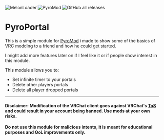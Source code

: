 ![MelonLoader](https://img.shields.io/badge/MelonLoader-v0.5.4-green?style=flat-square) ![PyroMod](https://img.shields.io/badge/PyroMod-Required-important?style=flat-square) ![GitHub all releases](https://img.shields.io/github/downloads/xavion-lux/PyroPortal/total?color=blue&style=flat-square)

# PyroPortal

This is a simple module for <a href="https://github.com/WTFBlaze/PyroMod">PyroMod</a> i made to show some of the basics of VRC modding to a friend and how he could get started.

I might add more features later on if I feel like it or if people show interest in this module.

This module allows you to:
- Set infinite timer to your portals
- Delete other players portals
- Delete all player dropped portals
---
#### Disclaimer: Modification of the VRChat client goes against VRChat's <a href="https://hello.vrchat.com/legal">ToS</a> and could result in your account being banned. Use mods at your own risks.
#### Do not use this module for malicious intents, it is meant for educational purposes and QoL improvements only.
